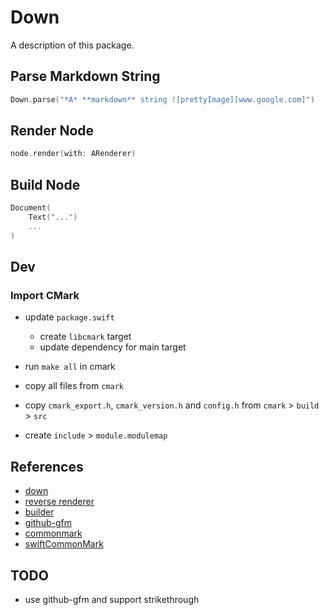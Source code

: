 # Down

A description of this package.

## Parse Markdown String
```swift
Down.parse("*A* **markdown** string ![prettyImage][www.google.com]")
```

## Render Node
```swift
node.render(with: ARenderer)
```

## Build Node
```swift
Document(
    Text("...")
    ...
)
```


## Dev

### Import CMark
- update `package.swift` 
    - create `libcmark` target
    - update dependency for main target
    
- run `make all` in cmark
- copy all files from `cmark`
- copy `cmark_export.h`, `cmark_version.h` and `config.h` from `cmark` > `build` > `src`
- create `include` > `module.modulemap`


## References
- [down](https://github.com/johnxnguyen/Down)
- [reverse renderer](https://github.com/commonmark/cmark/issues/99)
- [builder](https://github.com/jgm/cmark-lua/blob/master/cmark/builder.lua)
- [github-gfm](https://github.com/github/cmark-gfm)
- [commonmark](https://github.com/commonmark/cmark)
- [swiftCommonMark](https://github.com/gonzalezreal/SwiftCommonMark)

## TODO
- use github-gfm and support strikethrough
